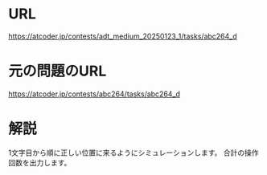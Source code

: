 # URL
https://atcoder.jp/contests/adt_medium_20250123_1/tasks/abc264_d

# 元の問題のURL
https://atcoder.jp/contests/abc264/tasks/abc264_d

# 解説
1文字目から順に正しい位置に来るようにシミュレーションします。
合計の操作回数を出力します。
